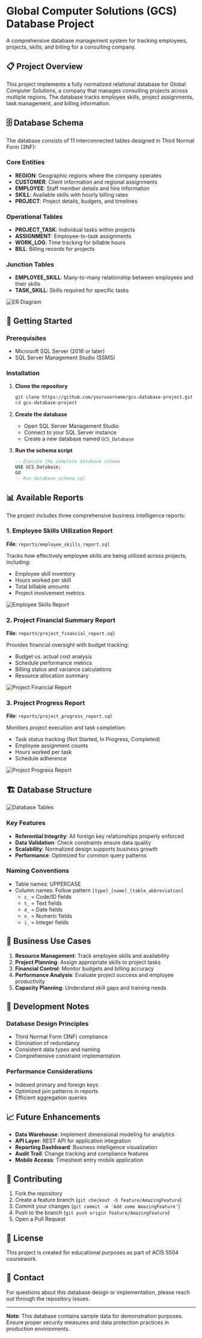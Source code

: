 # Global Computer Solutions (GCS) Database Project

A comprehensive database management system for tracking employees, projects, skills, and billing for a consulting company.

## 📋 Project Overview

This project implements a fully normalized relational database for Global Computer Solutions, a company that manages consulting projects across multiple regions. The database tracks employee skills, project assignments, task management, and billing information.

## 🗄️ Database Schema

The database consists of 11 interconnected tables designed in Third Normal Form (3NF):

### Core Entities
- **REGION**: Geographic regions where the company operates
- **CUSTOMER**: Client information and regional assignments
- **EMPLOYEE**: Staff member details and hire information
- **SKILL**: Available skills with hourly billing rates
- **PROJECT**: Project details, budgets, and timelines

### Operational Tables
- **PROJECT_TASK**: Individual tasks within projects
- **ASSIGNMENT**: Employee-to-task assignments
- **WORK_LOG**: Time tracking for billable hours
- **BILL**: Billing records for projects

### Junction Tables
- **EMPLOYEE_SKILL**: Many-to-many relationship between employees and their skills
- **TASK_SKILL**: Skills required for specific tasks

![ER Diagram](ER_Diagram.png)

## 🚀 Getting Started

### Prerequisites
- Microsoft SQL Server (2016 or later)
- SQL Server Management Studio (SSMS)

### Installation

1. **Clone the repository**
   ```bash
   git clone https://github.com/yourusername/gcs-database-project.git
   cd gcs-database-project
   ```

2. **Create the database**
   - Open SQL Server Management Studio
   - Connect to your SQL Server instance
   - Create a new database named `GCS_Database`

3. **Run the schema script**
   ```sql
   -- Execute the complete database schema
   USE GCS_Database;
   GO
   -- Run database_schema.sql
   ```

## 📊 Available Reports

The project includes three comprehensive business intelligence reports:

### 1. Employee Skills Utilization Report
**File**: `reports/employee_skills_report.sql`

Tracks how effectively employee skills are being utilized across projects, including:
- Employee skill inventory
- Hours worked per skill
- Total billable amounts
- Project involvement metrics

![Employee Skills Report](docs/employee_skills_report_result.png)

### 2. Project Financial Summary Report
**File**: `reports/project_financial_report.sql`

Provides financial oversight with budget tracking:
- Budget vs. actual cost analysis
- Schedule performance metrics
- Billing status and variance calculations
- Resource allocation summary

![Project Financial Report](docs/project_financial_report_result.png)

### 3. Project Progress Report
**File**: `reports/project_progress_report.sql`

Monitors project execution and task completion:
- Task status tracking (Not Started, In Progress, Completed)
- Employee assignment counts
- Hours worked per task
- Schedule adherence

![Project Progress Report](docs/project_progress_report_result.png)

## 🏗️ Database Structure

![Database Tables](docs/database_tables.png)

### Key Features
- **Referential Integrity**: All foreign key relationships properly enforced
- **Data Validation**: Check constraints ensure data quality
- **Scalability**: Normalized design supports business growth
- **Performance**: Optimized for common query patterns

### Naming Conventions
- Table names: UPPERCASE
- Column names: Follow pattern `[type]_[name]_[table_abbreviation]`
  - `c_` = Code/ID fields
  - `t_` = Text fields
  - `d_` = Date fields
  - `n_` = Numeric fields
  - `i_` = Integer fields

## 💼 Business Use Cases

1. **Resource Management**: Track employee skills and availability
2. **Project Planning**: Assign appropriate skills to project tasks
3. **Financial Control**: Monitor budgets and billing accuracy
4. **Performance Analysis**: Evaluate project success and employee productivity
5. **Capacity Planning**: Understand skill gaps and training needs

## 🔧 Development Notes

### Database Design Principles
- Third Normal Form (3NF) compliance
- Elimination of redundancy
- Consistent data types and naming
- Comprehensive constraint implementation

### Performance Considerations
- Indexed primary and foreign keys
- Optimized join patterns in reports
- Efficient aggregation queries

## 📈 Future Enhancements

- **Data Warehouse**: Implement dimensional modeling for analytics
- **API Layer**: REST API for application integration
- **Reporting Dashboard**: Business intelligence visualization
- **Audit Trail**: Change tracking and compliance features
- **Mobile Access**: Timesheet entry mobile application

## 🤝 Contributing

1. Fork the repository
2. Create a feature branch (`git checkout -b feature/AmazingFeature`)
3. Commit your changes (`git commit -m 'Add some AmazingFeature'`)
4. Push to the branch (`git push origin feature/AmazingFeature`)
5. Open a Pull Request

## 📄 License

This project is created for educational purposes as part of ACIS 5504 coursework.

## 📧 Contact

For questions about this database design or implementation, please reach out through the repository issues.

---

**Note**: This database contains sample data for demonstration purposes. Ensure proper security measures and data protection practices in production environments.
